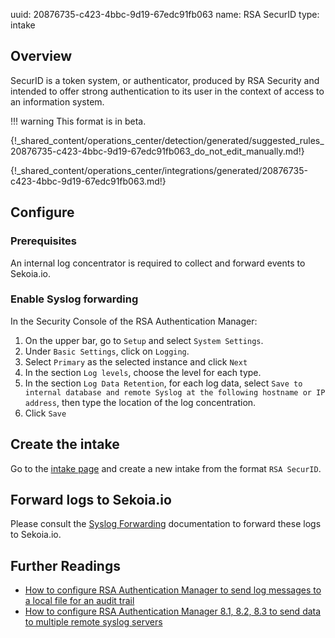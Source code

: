 uuid: 20876735-c423-4bbc-9d19-67edc91fb063
name: RSA SecurID
type: intake

## Overview

SecurID is a token system, or authenticator, produced by RSA Security and intended to offer strong authentication to its user in the context of access to an information system.

!!! warning
    This format is in beta.


{!_shared_content/operations_center/detection/generated/suggested_rules_20876735-c423-4bbc-9d19-67edc91fb063_do_not_edit_manually.md!}

{!_shared_content/operations_center/integrations/generated/20876735-c423-4bbc-9d19-67edc91fb063.md!}

## Configure

### Prerequisites

An internal log concentrator is required to collect and forward events to Sekoia.io.

### Enable Syslog forwarding

In the Security Console of the RSA Authentication Manager:

1. On the upper bar, go to `Setup` and select `System Settings`.
2. Under `Basic Settings`, click on `Logging`.
3. Select `Primary` as the selected instance and click `Next`
4. In the section `Log levels`, choose the level for each type.
5. In the section `Log Data Retention`, for each log data, select `Save to internal database and remote Syslog at the following hostname or IP address`, then type the location of the log concentration.
6. Click `Save`


## Create the intake

Go to the [intake page](https://app.sekoia.io/operations/intakes) and create a new intake from the format `RSA SecurID`.

## Forward logs to Sekoia.io

Please consult the [Syslog Forwarding](../../../../ingestion_methods/sekoiaio_forwarder/) documentation to forward these logs to Sekoia.io.


## Further Readings

- [How to configure RSA Authentication Manager to send log messages to a local file for an audit trail](https://community.rsa.com/t5/securid-knowledge-base/how-to-configure-rsa-authentication-manager-to-send-log-messages/ta-p/6449)
- [How to configure RSA Authentication Manager 8.1, 8.2, 8.3 to send data to multiple remote syslog servers](https://community.rsa.com/t5/securid-knowledge-base/how-to-configure-rsa-authentication-manager-8-1-8-2-8-3-to-send/ta-p/2525)
